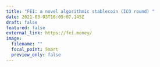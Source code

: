```yaml
---
title: "FEI: a novel algorithmic stablecoin (ICO round) "
date: 2021-03-03T16:09:07.145Z
draft: false
featured: false
external_link: https://fei.money/
image:
  filename: ""
  focal_point: Smart
  preview_only: false
---
```

